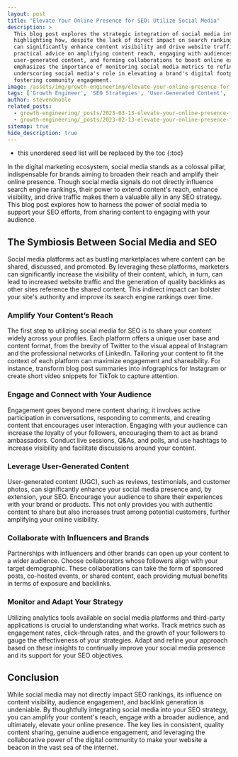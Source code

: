 ```yaml
---
layout: post
title: "Elevate Your Online Presence for SEO: Utilize Social Media"
description: >
  This blog post explores the strategic integration of social media into SEO efforts,
  highlighting how, despite the lack of direct impact on search rankings, social media
  can significantly enhance content visibility and drive website traffic. It offers
  practical advice on amplifying content reach, engaging with audiences, leveraging
  user-generated content, and forming collaborations to boost online exposure. The post
  emphasizes the importance of monitoring social media metrics to refine SEO strategies,
  underscoring social media's role in elevating a brand's digital footprint and
  fostering community engagement.
image: /assets/img/growth-engineering/elevate-your-online-presence-for-seo-utilize-social-media.jpg
tags: ['Growth Engineer', 'SEO Strategies', 'User-Generated Content', 'Influencers', 'Brands', 'Collaboration']
author: stevendnoble
related_posts:
  - growth-engineering/_posts/2023-03-13-elevate-your-online-presence-for-seo-earning-quality-backlinks.md
  - growth-engineering/_posts/2023-02-13-elevate-your-online-presence-for-seo-page-load-speed-and-mobile-optimization.md
sitemap: true
hide_description: true
---
```


* this unordered seed list will be replaced by the toc
{:toc}

In the digital marketing ecosystem, social media stands as a colossal pillar, indispensable for brands aiming to broaden their reach and amplify their online presence. Though social media signals do not directly influence search engine rankings, their power to extend content's reach, enhance visibility, and drive traffic makes them a valuable ally in any SEO strategy. This blog post explores how to harness the power of social media to support your SEO efforts, from sharing content to engaging with your audience.

## The Symbiosis Between Social Media and SEO

Social media platforms act as bustling marketplaces where content can be shared, discussed, and promoted. By leveraging these platforms, marketers can significantly increase the visibility of their content, which, in turn, can lead to increased website traffic and the generation of quality backlinks as other sites reference the shared content. This indirect impact can bolster your site's authority and improve its search engine rankings over time.

### Amplify Your Content’s Reach

The first step to utilizing social media for SEO is to share your content widely across your profiles. Each platform offers a unique user base and content format, from the brevity of Twitter to the visual appeal of Instagram and the professional networks of LinkedIn. Tailoring your content to fit the context of each platform can maximize engagement and shareability. For instance, transform blog post summaries into infographics for Instagram or create short video snippets for TikTok to capture attention.

### Engage and Connect with Your Audience

Engagement goes beyond mere content sharing; it involves active participation in conversations, responding to comments, and creating content that encourages user interaction. Engaging with your audience can increase the loyalty of your followers, encouraging them to act as brand ambassadors. Conduct live sessions, Q&As, and polls, and use hashtags to increase visibility and facilitate discussions around your content.

### Leverage User-Generated Content

User-generated content (UGC), such as reviews, testimonials, and customer photos, can significantly enhance your social media presence and, by extension, your SEO. Encourage your audience to share their experiences with your brand or products. This not only provides you with authentic content to share but also increases trust among potential customers, further amplifying your online visibility.

### Collaborate with Influencers and Brands

Partnerships with influencers and other brands can open up your content to a wider audience. Choose collaborators whose followers align with your target demographic. These collaborations can take the form of sponsored posts, co-hosted events, or shared content, each providing mutual benefits in terms of exposure and backlinks.

### Monitor and Adapt Your Strategy

Utilizing analytics tools available on social media platforms and third-party applications is crucial to understanding what works. Track metrics such as engagement rates, click-through rates, and the growth of your followers to gauge the effectiveness of your strategies. Adapt and refine your approach based on these insights to continually improve your social media presence and its support for your SEO objectives.

## Conclusion

While social media may not directly impact SEO rankings, its influence on content visibility, audience engagement, and backlink generation is undeniable. By thoughtfully integrating social media into your SEO strategy, you can amplify your content's reach, engage with a broader audience, and ultimately, elevate your online presence. The key lies in consistent, quality content sharing, genuine audience engagement, and leveraging the collaborative power of the digital community to make your website a beacon in the vast sea of the internet.

